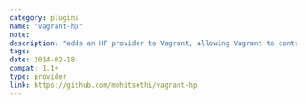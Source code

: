```yaml
---
category: plugins
name: "vagrant-hp"
note: 
description: "adds an HP provider to Vagrant, allowing Vagrant to control and provision machines on HP Cloud."
tags:
date: 2014-02-18
compat: 1.1+
type: provider
link: https://github.com/mohitsethi/vagrant-hp
---
```


